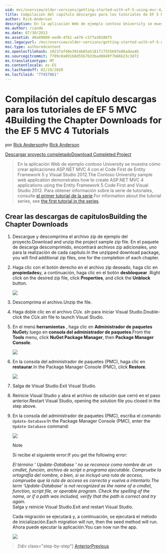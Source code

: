 ```yaml
---
uid: mvc/overview/older-versions/getting-started-with-ef-5-using-mvc-4/building-the-ef5-mvc4-chapter-downloads
title: Compilación del capítulo descargas para los tutoriales de EF 5 MVC 4 | Microsoft Docs
author: Rick-Anderson
description: En la aplicación Web de ejemplo contoso University se muestra cómo crear aplicaciones ASP.NET MVC 4 con el Code First de Entity Framework 5 y Visual Studio...
ms.author: riande
ms.date: 07/30/2013
ms.assetid: d0a89089-eed8-4f61-a478-c5ffa30186f5
msc.legacyurl: /mvc/overview/older-versions/getting-started-with-ef-5-using-mvc-4/building-the-ef5-mvc4-chapter-downloads
msc.type: authoredcontent
ms.openlocfilehash: 10237af40e3914b65e5181f17555697e86adea4b
ms.sourcegitcommit: 7709c0a091b8d55b7b33bad8849f7b66b23c3d72
ms.translationtype: MT
ms.contentlocale: es-ES
ms.lasthandoff: 02/19/2020
ms.locfileid: "77457861"
---
```

# <a name="building-the-chapter-downloads-for-the-ef-5-mvc-4-tutorials"></a><span data-ttu-id="831f3-103">Compilación del capítulo descargas para los tutoriales de EF 5 MVC 4</span><span class="sxs-lookup"><span data-stu-id="831f3-103">Building the Chapter Downloads for the EF 5 MVC 4 Tutorials</span></span>

<span data-ttu-id="831f3-104">por [Rick Anderson](https://twitter.com/RickAndMSFT)</span><span class="sxs-lookup"><span data-stu-id="831f3-104">by [Rick Anderson](https://twitter.com/RickAndMSFT)</span></span>

[<span data-ttu-id="831f3-105">Descargar proyecto completado</span><span class="sxs-lookup"><span data-stu-id="831f3-105">Download Completed Project</span></span>](https://code.msdn.microsoft.com/Getting-Started-with-dd0e2ed8)

> <span data-ttu-id="831f3-106">En la aplicación Web de ejemplo contoso University se muestra cómo crear aplicaciones ASP.NET MVC 4 con el Code First de Entity Framework 5 y Visual Studio 2012.</span><span class="sxs-lookup"><span data-stu-id="831f3-106">The Contoso University sample web application demonstrates how to create ASP.NET MVC 4 applications using the Entity Framework 5 Code First and Visual Studio 2012.</span></span> <span data-ttu-id="831f3-107">Para obtener información sobre la serie de tutoriales, consulte [el primer tutorial de la serie](creating-an-entity-framework-data-model-for-an-asp-net-mvc-application.md).</span><span class="sxs-lookup"><span data-stu-id="831f3-107">For information about the tutorial series, see [the first tutorial in the series](creating-an-entity-framework-data-model-for-an-asp-net-mvc-application.md).</span></span>

## <a name="building-the-chapter-downloads"></a><span data-ttu-id="831f3-108">Crear las descargas de capítulos</span><span class="sxs-lookup"><span data-stu-id="831f3-108">Building the Chapter Downloads</span></span>

1. <span data-ttu-id="831f3-109">Descargue y descomprima el archivo zip de ejemplo del proyecto.</span><span class="sxs-lookup"><span data-stu-id="831f3-109">Download and unzip the  project sample zip file.</span></span> <span data-ttu-id="831f3-110">En el paquete de descarga descomprimido, encontrará archivos zip adicionales, uno para la realización de cada capítulo.</span><span class="sxs-lookup"><span data-stu-id="831f3-110">In the unzipped download package, you will find additional zip files, one for the completion of each chapter.</span></span>
2. <span data-ttu-id="831f3-111">Haga clic con el botón derecho en el archivo zip deseado, haga clic en **propiedades**y, a continuación, haga clic en el botón **desbloquear** .</span><span class="sxs-lookup"><span data-stu-id="831f3-111">Right click on the desired zip file, click **Properties**, and click the **Unblock** button.</span></span>  
  
    ![](building-the-ef5-mvc4-chapter-downloads/_static/image1.png)
3. <span data-ttu-id="831f3-112">Descomprima el archivo.</span><span class="sxs-lookup"><span data-stu-id="831f3-112">Unzip the file.</span></span>
4. <span data-ttu-id="831f3-113">Haga doble clic en el archivo *CUx. sln* para iniciar Visual Studio.</span><span class="sxs-lookup"><span data-stu-id="831f3-113">Double-click the *CUx.sln* file to launch Visual Studio.</span></span>
5. <span data-ttu-id="831f3-114">En el menú **herramientas** , haga clic en **Administrador de paquetes NuGet**y luego en **consola del administrador de paquetes**.</span><span class="sxs-lookup"><span data-stu-id="831f3-114">From the **Tools** menu, click **NuGet Package Manager**, then **Package Manager Console**.</span></span>  
  
    ![](building-the-ef5-mvc4-chapter-downloads/_static/image2.png)
6. <span data-ttu-id="831f3-115">En la consola del administrador de paquetes (PMC), haga clic en **restaurar**.</span><span class="sxs-lookup"><span data-stu-id="831f3-115">In the Package Manager Console (PMC), click **Restore**.</span></span>  
  
    ![](building-the-ef5-mvc4-chapter-downloads/_static/image3.png)
7. <span data-ttu-id="831f3-116">Salga de Visual Studio.</span><span class="sxs-lookup"><span data-stu-id="831f3-116">Exit Visual Studio.</span></span>
8. <span data-ttu-id="831f3-117">Reinicie Visual Studio y abra el archivo de solución que cerró en el paso anterior.</span><span class="sxs-lookup"><span data-stu-id="831f3-117">Restart Visual Studio, opening the solution file you closed in the step above.</span></span>
9. <span data-ttu-id="831f3-118">En la consola del administrador de paquetes (PMC), escriba el comando `Update-Database`:</span><span class="sxs-lookup"><span data-stu-id="831f3-118">In the Package Manager Console (PMC), enter the `Update-Database` command:</span></span>  
  
    ![](building-the-ef5-mvc4-chapter-downloads/_static/image4.png)  

    > [!NOTE]
    > <span data-ttu-id="831f3-119">Si recibe el siguiente error:</span><span class="sxs-lookup"><span data-stu-id="831f3-119">If you get the following error:</span></span>  
    >   
    >  <span data-ttu-id="831f3-120">*El término ' Update-Database ' no se reconoce como nombre de un cmdlet, función, archivo de script o programa ejecutable. Compruebe la ortografía del nombre, o bien, si se incluyó una ruta de acceso, compruebe que la ruta de acceso es correcta y vuelva a intentarlo.*</span><span class="sxs-lookup"><span data-stu-id="831f3-120">*The term 'Update-Database' is not recognized as the name of a cmdlet, function, script file, or operable program. Check the spelling of the name, or if a path was included, verify that the path is correct and try again.*</span></span>  
    > <span data-ttu-id="831f3-121">Salga y reinicie Visual Studio.</span><span class="sxs-lookup"><span data-stu-id="831f3-121">Exit and restart Visual Studio.</span></span>

    <span data-ttu-id="831f3-122">Cada migración se ejecutará y, a continuación, se ejecutará el método de inicialización.</span><span class="sxs-lookup"><span data-stu-id="831f3-122">Each migration will run, then the seed method will run.</span></span> <span data-ttu-id="831f3-123">Ahora puede ejecutar la aplicación.</span><span class="sxs-lookup"><span data-stu-id="831f3-123">You can now run the app.</span></span>

    ![](building-the-ef5-mvc4-chapter-downloads/_static/image5.png)

> [!div class="step-by-step"]
> [<span data-ttu-id="831f3-124">Anterior</span><span class="sxs-lookup"><span data-stu-id="831f3-124">Previous</span></span>](advanced-entity-framework-scenarios-for-an-mvc-web-application.md)
